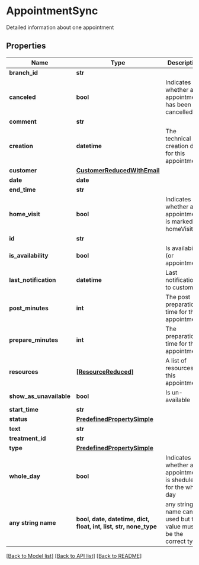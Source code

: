 # AppointmentSync

Detailed information about one appointment

## Properties
Name | Type | Description | Notes
------------ | ------------- | ------------- | -------------
**branch_id** | **str** |  | [optional] 
**canceled** | **bool** | Indicates whether an appointment has been cancelled | [optional] 
**comment** | **str** |  | [optional] 
**creation** | **datetime** | The technical creation date for this appointment | [optional] 
**customer** | [**CustomerReducedWithEmail**](CustomerReducedWithEmail.md) |  | [optional] 
**date** | **date** |  | [optional] 
**end_time** | **str** |  | [optional] 
**home_visit** | **bool** | Indicates whether an appointment is marked as homeVisit | [optional] 
**id** | **str** |  | [optional] 
**is_availability** | **bool** | Is availabilty (or appointment) | [optional] 
**last_notification** | **datetime** | Last notification to customer | [optional] 
**post_minutes** | **int** | The post preparation time for this appointment | [optional] 
**prepare_minutes** | **int** | The preparation time for this appointment | [optional] 
**resources** | [**[ResourceReduced]**](ResourceReduced.md) | A list of resources for this appointment | [optional] 
**show_as_unavailable** | **bool** | Is un-available | [optional] 
**start_time** | **str** |  | [optional] 
**status** | [**PredefinedPropertySimple**](PredefinedPropertySimple.md) |  | [optional] 
**text** | **str** |  | [optional] 
**treatment_id** | **str** |  | [optional] 
**type** | [**PredefinedPropertySimple**](PredefinedPropertySimple.md) |  | [optional] 
**whole_day** | **bool** | Indicates whether an appointment is sheduled for the whole day | [optional] 
**any string name** | **bool, date, datetime, dict, float, int, list, str, none_type** | any string name can be used but the value must be the correct type | [optional]

[[Back to Model list]](../README.md#documentation-for-models) [[Back to API list]](../README.md#documentation-for-api-endpoints) [[Back to README]](../README.md)



